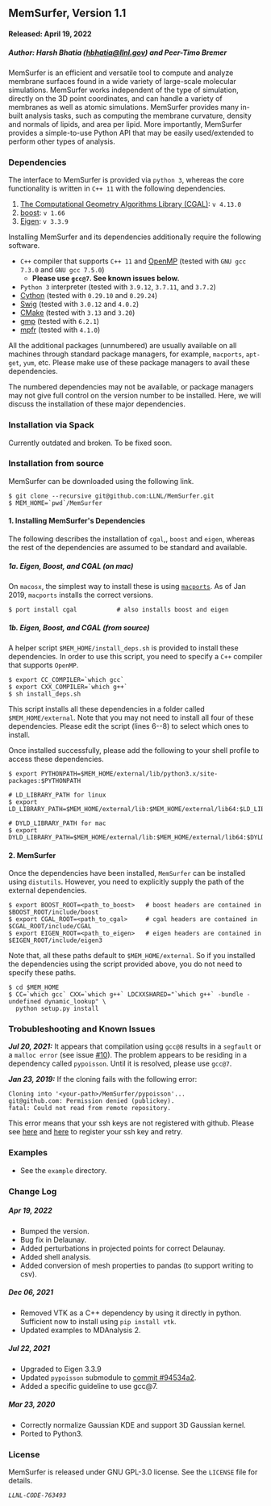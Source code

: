 ## MemSurfer, Version 1.1
#### Released: April 19, 2022

##### Author: Harsh Bhatia (hbhatia@llnl.gov) and Peer-Timo Bremer

MemSurfer is an efficient and versatile tool to compute and analyze membrane
surfaces found in a wide variety of large-scale molecular simulations.
MemSurfer works independent of the type of simulation, directly on the 3D point
coordinates, and can handle a variety of membranes as well as atomic
simulations. MemSurfer provides many in-built analysis tasks, such as computing
the membrane curvature, density and normals of lipids, and area per lipid. More
importantly, MemSurfer provides a simple-to-use Python API that may be easily
used/extended to perform other types of analysis.

### Dependencies

The interface to MemSurfer is provided via `python 3`, whereas the core
functionality is written in `C++ 11` with the following dependencies.
  1. [The Computational Geometry Algorithms Library (CGAL)](https://www.cgal.org/ "CGAL"): `v 4.13.0`
  2. [boost](https://www.boost.org/): `v 1.66`
  3. [Eigen](http://eigen.tuxfamily.org/index.php): `v 3.3.9`

Installing MemSurfer and its dependencies additionally require the following software.

  - `C++` compiler that supports `C++ 11` and [OpenMP](https://www.openmp.org/)
  (tested with `GNU gcc 7.3.0` and `GNU gcc 7.5.0`)
    - **Please use `gcc@7`. See known issues below.**
  - `Python 3` interpreter (tested with `3.9.12`, `3.7.11`, and `3.7.2`)
  - [Cython](https://cython.org/) (tested with `0.29.10` and  `0.29.24`)
  - [Swig](http://www.swig.org/) (tested with `3.0.12` and `4.0.2`)
  - [CMake](https://cmake.org/) (tested with `3.13` and `3.20`)
  - [gmp](https://gmplib.org/) (tested with `6.2.1`)
  - [mpfr](https://www.mpfr.org/) (tested with `4.1.0`)

All the additional packages (unnumbered) are usually available on all machines
through standard package managers, for example, `macports`, `apt-get`, `yum`, etc.
Please make use of these package managers to avail these dependencies.

The numbered dependencies may not be available, or package managers may not
give full control on the version number to be installed. Here, we will discuss
the installation of these major dependencies.


### Installation via Spack

Currently outdated and broken. To be fixed soon.
<!-- MemSurfer is available via [spack](https://spack.io) -- a package manager for HPC. Please
download spack (see instructions provded by `spack`). Once installed,
please do the following
```
$ spack install memsurfer@1.0.1 ^python@3.7.3 %gcc@7.3.0
``` -->


### Installation from source

MemSurfer can be downloaded using the following link.
```
$ git clone --recursive git@github.com:LLNL/MemSurfer.git
$ MEM_HOME=`pwd`/MemSurfer
```

#### 1. Installing MemSurfer's Dependencies

The following describes the installation of `cgal`,, `boost` and `eigen`,
whereas the rest of the dependencies are assumed to be standard and available.


##### 1a. Eigen, Boost, and CGAL (on mac)
On `macosx`, the simplest way to install these is using [`macports`](macports.org).
As of Jan 2019, `macports` installs the correct versions.
```
$ port install cgal           # also installs boost and eigen
```

##### 1b. Eigen, Boost, and CGAL (from source)

A helper script `$MEM_HOME/install_deps.sh` is provided to install these dependencies.
In order to use this script, you need to specify a `C++` compiler that supports `OpenMP`.

```
$ export CC_COMPILER=`which gcc`
$ export CXX_COMPILER=`which g++`
$ sh install_deps.sh
```

This script installs all these dependencies in a folder called `$MEM_HOME/external`.
Note that you may not need to install all four of these dependencies. Please
edit the script (lines 6--8) to select which ones to install.

Once installed successfully, please add the following to your shell profile to
access these dependencies.
```
$ export PYTHONPATH=$MEM_HOME/external/lib/python3.x/site-packages:$PYTHONPATH

# LD_LIBRARY_PATH for linux
$ export LD_LIBRARY_PATH=$MEM_HOME/external/lib:$MEM_HOME/external/lib64:$LD_LIBRARY_PATH

# DYLD_LIBRARY_PATH for mac
$ export DYLD_LIBRARY_PATH=$MEM_HOME/external/lib:$MEM_HOME/external/lib64:$DYLD_LIBRARY_PATH
```

#### 2. MemSurfer

Once the dependencies have been installed, `MemSurfer` can be installed
using `distutils`. However, you need to explicitly supply the path of the external
dependencies.
```
$ export BOOST_ROOT=<path_to_boost>   # boost headers are contained in $BOOST_ROOT/include/boost
$ export CGAL_ROOT=<path_to_cgal>     # cgal headers are contained in $CGAL_ROOT/include/CGAL
$ export EIGEN_ROOT=<path_to_eigen>   # eigen headers are contained in $EIGEN_ROOT/include/eigen3
```
Note that, all these paths default to `$MEM_HOME/external`. So if you installed
the dependencies using the script provided above, you do not need to specify these
paths.

```
$ cd $MEM_HOME
$ CC=`which gcc` CXX=`which g++` LDCXXSHARED="`which g++` -bundle -undefined dynamic_lookup" \
  python setup.py install
```

### Trobubleshooting and Known Issues

***Jul 20, 2021:*** It appears that compilation using `gcc@8` results in a `segfault` or
a `malloc error` (see issue [#10](https://github.com/LLNL/MemSurfer/issues/10)).
The problem appears to be residing in a dependency called `pypoisson`. Until
it is resolved, please use `gcc@7`.

***Jan 23, 2019:*** If the cloning fails with the following error:
```
Cloning into '<your-path>/MemSurfer/pypoisson'...
git@github.com: Permission denied (publickey).
fatal: Could not read from remote repository.
```
This error means that your ssh keys are not registered with github. Please see
[here](https://help.github.com/en/articles/connecting-to-github-with-ssh) and
[here](https://help.github.com/en/articles/adding-a-new-ssh-key-to-your-github-account)
to register your ssh key and retry.


### Examples

* See the `example` directory.

### Change Log

##### Apr 19, 2022

* Bumped the version.
* Bug fix in Delaunay.
* Added perturbations in projected points for correct Delaunay.
* Added shell analysis.
* Added conversion of mesh properties to pandas (to support writing to csv).

##### Dec 06, 2021

* Removed VTK as a C++ dependency by using it directly in python. Sufficient now
 to install using `pip install vtk`.
* Updated examples to MDAnalysis 2.

##### Jul 22, 2021

* Upgraded to Eigen 3.3.9
* Updated `pypoisson` submodule to [commit #94534a2](https://github.com/mmolero/pypoisson/commit/94534a28e063b2d0ab8b8239e4ad0034c3613ec8).
* Added a specific guideline to use gcc@7.

##### Mar 23, 2020

* Correctly normalize Gaussian KDE and support 3D Gaussian kernel.
* Ported to Python3.


### License

MemSurfer is released under GNU GPL-3.0 license. See the `LICENSE` file for details.

*`LLNL-CODE-763493`*
